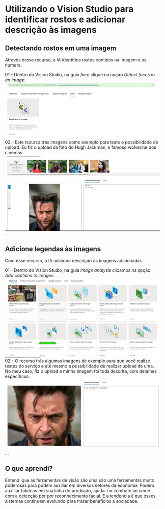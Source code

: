 # Utilizando o Vision Studio para identificar rostos e adicionar descrição às imagens

## Detectando rostos em uma imagem
Através desse recurso, a IA identifica rostos contidos na imagem e os numera.

01 - Dentro do Vision Studio, na guia *face* clique na opção *Detect faces in an image*:
<img align="right" src="./inputs/foto.jpg" width=""/> 


02 - Este recurso tras imagens como exemplo para teste e possibilidade de upload. Eu fiz o upload da foto do Hugh Jackman, o famoso wolverine dos cinemas:
<img align="right" src="./outputs/facedetection.jpg" width=""/> 

...

## Adicione legendas às imagens
Com esse recurso, a IA adiciona descrição às imagens adicionadas.

01 - Dentro do Vision Studio, na guia *Image analysis* clicamos na opção *Add captions to images*:
<img align="right" src="./inputs/captions.jpg" width=""/> 


02 - O recurso trás algumas imagens de exemplo para que você realize testes do serviço e até mesmo a possibilidade de realizar upload de uma. No meu caso, fiz o upload e minha imagem foi toda descrita, com detalhes específicos:
<img align="right" src="./outputs/descricao.jpg" width=""/> 

...

## O que aprendi?

Entendi que as ferramentas de visão são uma são uma ferramentas muito poderosas para podem auxiliar em diversos setores da economia. Podem auxiliar fabricas em sua linha de produção, ajudar no combate ao crime com a detecção por por reconhecimento facial. E a tendencia é que esses sistemas continuem evolundo para trazer beneficios a sociadade.
